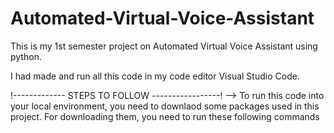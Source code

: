 # Automated-Virtual-Voice-Assistant

<Hello World>
This is my 1st semester project on Automated Virtual Voice Assistant using python.

I had made and run all this code in my code editor Visual Studio Code.

!------------- STEPS TO FOLLOW -----------------!
--> To run this code into your local environment, you need to downlaod some packages used in this project. For downloading them, you need to run these following commands
